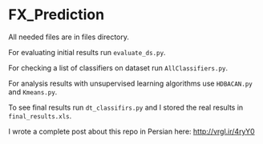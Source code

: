 # FX_Prediction
All needed files are in files directory.

For evaluating initial results run `evaluate_ds.py`.

For checking a list of classifiers on dataset run `AllClassifiers.py`.

For analysis results with unsupervised learning algorithms use `HDBACAN.py` and `Kmeans.py`.

To see final results run `dt_classifirs.py` and I stored the real results in  	`final_results.xls`.


I wrote a complete post about this repo in Persian here:
 http://vrgl.ir/4ryY0 
